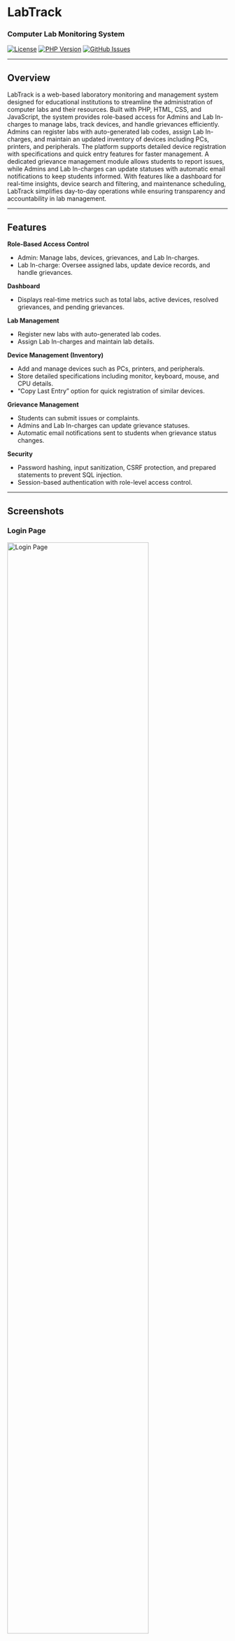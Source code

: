 # LabTrack
### Computer Lab Monitoring System

[![License](https://img.shields.io/badge/license-MIT-blue.svg)](LICENSE)
[![PHP Version](https://img.shields.io/badge/php-%3E%3D7.4-blue)](https://php.net)
[![GitHub Issues](https://img.shields.io/github/issues/Ompatil39/LabTrack)](https://github.com/Ompatil39/LabTrack/issues)

---

## Overview

LabTrack is a web-based laboratory monitoring and management system designed for educational institutions to streamline the administration of computer labs and their resources. Built with PHP, HTML, CSS, and JavaScript, the system provides role-based access for Admins and Lab In-charges to manage labs, track devices, and handle grievances efficiently. Admins can register labs with auto-generated lab codes, assign Lab In-charges, and maintain an updated inventory of devices including PCs, printers, and peripherals. The platform supports detailed device registration with specifications and quick entry features for faster management. A dedicated grievance management module allows students to report issues, while Admins and Lab In-charges can update statuses with automatic email notifications to keep students informed. With features like a dashboard for real-time insights, device search and filtering, and maintenance scheduling, LabTrack simplifies day-to-day operations while ensuring transparency and accountability in lab management.

---

## Features

  **Role-Based Access Control**  
  - Admin: Manage labs, devices, grievances, and Lab In-charges.  
  - Lab In-charge: Oversee assigned labs, update device records, and handle grievances.  

  **Dashboard**  
  - Displays real-time metrics such as total labs, active devices, resolved grievances, and pending grievances.  

  **Lab Management**  
  - Register new labs with auto-generated lab codes.  
  - Assign Lab In-charges and maintain lab details.  

  **Device Management (Inventory)**  
  - Add and manage devices such as PCs, printers, and peripherals.  
  - Store detailed specifications including monitor, keyboard, mouse, and CPU details.  
  - “Copy Last Entry” option for quick registration of similar devices.  

  **Grievance Management**  
  - Students can submit issues or complaints.  
  - Admins and Lab In-charges can update grievance statuses.  
  - Automatic email notifications sent to students when grievance status changes.  

  **Security**  
  - Password hashing, input sanitization, CSRF protection, and prepared statements to prevent SQL injection.  
  - Session-based authentication with role-level access control.  


---

## Screenshots

### Login Page
<img src="images/1.png" alt="Login Page" width="80%"/>

### Dashboard
<img src="images/2.png" alt="Dashboard" width="80%"/>

### Labs Overview
<img src="images/3.png" alt="Labs Overview" width="80%"/>

### Lab Management
<img src="images/4.png" alt="Lab Management" width="80%"/>

### Device Inventory
<img src="images/5.png" alt="Device Inventory" width="80%"/>

### Grievance Management
<img src="images/6.png" alt="Grievance Management" width="80%"/>


---
## Requirements

- **PHP**: 7.4 or higher
- **Web Server**: Apache 2.4+ or Nginx 1.18+
- **Database**: MySQL 5.7+ or MariaDB 10.3+
- **Extensions**: PDO, PDO_MySQL, JSON, CURL
- **Memory**: Minimum 512MB RAM
- **Storage**: At least 500MB free disk space

---


## Usage

### Accessing the System
1. Navigate to your configured URL (e.g., `http://localhost/LabTrack`)
2. Login with default credentials:
   - **Username**: admin
   - **Password**: admin123
3. Change default password immediately after first login

---

## Security

- Password hashing using PHP's `password_hash()`
- SQL injection prevention with prepared statements
- XSS protection through input sanitization
- CSRF token validation
- Session-based authentication
- Role-based access control

---

## License

This project is licensed under the MIT License - see the [LICENSE](LICENSE) file for details.

---

## Support

For support and questions:
- **Issues**: [GitHub Issues](https://github.com/Ompatil39/LabTrack/issues)

---

**LabTrack** - Computer Lab Monitoring Made Simple

*Developed by Om Patil*
